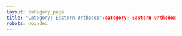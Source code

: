 ```yaml
---
layout: category_page
title: "Category: Eastern Orthodox"\category: Eastern Orthodox
robots: noindex
---
```


